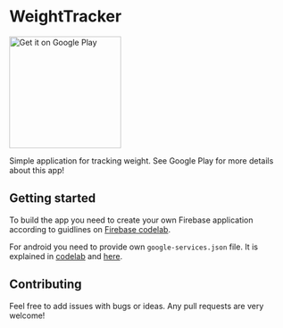 # WeightTracker
<a href='https://play.google.com/store/apps/details?id=com.mszalek.weight_tracker&pcampaignid=MKT-Other-global-all-co-prtnr-py-PartBadge-Mar2515-1'><img alt='Get it on Google Play' src='https://play.google.com/intl/en_us/badges/images/generic/en_badge_web_generic.png' width="200px"/></a>

Simple application for tracking weight. See Google Play for more details about this app!

## Getting started

To build the app you need to create your own Firebase application according to guidlines on [Firebase codelab](https://codelabs.developers.google.com/codelabs/flutter-firebase/#4).

For android you need to provide own `google-services.json` file. It is explained in [codelab](https://codelabs.developers.google.com/codelabs/flutter-firebase/#4) and [here](https://firebase.google.com/docs/android/setup?authuser=0).

## Contributing

Feel free to add issues with bugs or ideas. Any pull requests are very welcome!
